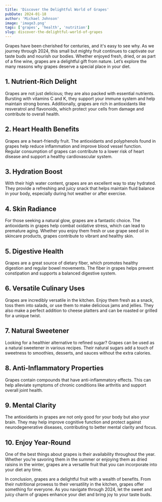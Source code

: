 ```yaml
---
title: 'Discover the Delightful World of Grapes'
pubDate: 2024-01-18
author: 'Michael Johnson'
image: 'image3.png'
tags: ['grapes', 'health', 'nutrition']
slug: discover-the-delightful-world-of-grapes
---
```


Grapes have been cherished for centuries, and it's easy to see why. As we journey through 2024, this small but mighty fruit continues to captivate our taste buds and nourish our bodies. Whether enjoyed fresh, dried, or as part of a fine wine, grapes are a delightful gift from nature. Let’s explore the many reasons why grapes deserve a special place in your diet.

## **1. Nutrient-Rich Delight**

Grapes are not just delicious; they are also packed with essential nutrients. Bursting with vitamins C and K, they support your immune system and help maintain strong bones. Additionally, grapes are rich in antioxidants like resveratrol and flavonoids, which protect your cells from damage and contribute to overall health.

## **2. Heart Health Benefits**

Grapes are a heart-friendly fruit. The antioxidants and polyphenols found in grapes help reduce inflammation and improve blood vessel function. Regular consumption of grapes can contribute to a lower risk of heart disease and support a healthy cardiovascular system.

## **3. Hydration Boost**

With their high water content, grapes are an excellent way to stay hydrated. They provide a refreshing and juicy snack that helps maintain fluid balance in your body, especially during hot weather or after exercise.

## **4. Skin Radiance**

For those seeking a natural glow, grapes are a fantastic choice. The antioxidants in grapes help combat oxidative stress, which can lead to premature aging. Whether you enjoy them fresh or use grape seed oil in skincare products, grapes contribute to vibrant and healthy skin.

## **5. Digestive Health**

Grapes are a great source of dietary fiber, which promotes healthy digestion and regular bowel movements. The fiber in grapes helps prevent constipation and supports a balanced digestive system.

## **6. Versatile Culinary Uses**

Grapes are incredibly versatile in the kitchen. Enjoy them fresh as a snack, toss them into salads, or use them to make delicious jams and jellies. They also make a perfect addition to cheese platters and can be roasted or grilled for a unique twist.

## **7. Natural Sweetener**

Looking for a healthier alternative to refined sugar? Grapes can be used as a natural sweetener in various recipes. Their natural sugars add a touch of sweetness to smoothies, desserts, and sauces without the extra calories.

## **8. Anti-Inflammatory Properties**

Grapes contain compounds that have anti-inflammatory effects. This can help alleviate symptoms of chronic conditions like arthritis and support overall joint health.

## **9. Mental Clarity**

The antioxidants in grapes are not only good for your body but also your brain. They may help improve cognitive function and protect against neurodegenerative diseases, contributing to better mental clarity and focus.

## **10. Enjoy Year-Round**

One of the best things about grapes is their availability throughout the year. Whether you’re savoring them in the summer or enjoying them as dried raisins in the winter, grapes are a versatile fruit that you can incorporate into your diet any time.

In conclusion, grapes are a delightful fruit with a wealth of benefits. From their nutritional prowess to their versatility in the kitchen, grapes offer something for everyone. As you navigate through 2024, let the sweet and juicy charm of grapes enhance your diet and bring joy to your taste buds.
